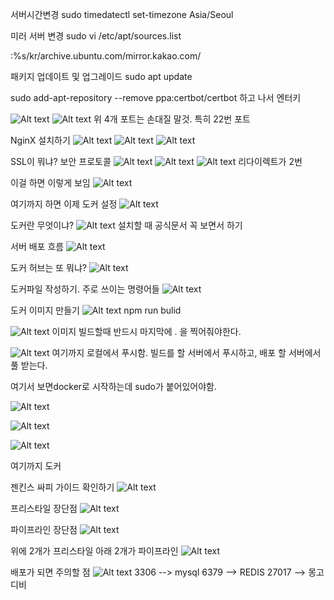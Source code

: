 서버시간변경
sudo timedatectl set-timezone Asia/Seoul

미러 서버 변경
sudo vi /etc/apt/sources.list

:%s/kr/archive.ubuntu.com/mirror.kakao.com/

패키지 업데이트 및 업그레이드
sudo apt update

sudo add-apt-repository --remove ppa:certbot/certbot
하고 나서 엔터키

![Alt text](image.png)
![Alt text](image-1.png)
위 4개 포트는 손대질 말것. 특히 22번 포트

NginX 설치하기
![Alt text](image-2.png)
![Alt text](image-3.png)
![Alt text](image-4.png)

SSL이 뭐냐?
보안 프로토콜
![Alt text](image-5.png)
![Alt text](image-6.png)
![Alt text](image-7.png)
리다이렉트가 2번

이걸 하면 이렇게 보임
![Alt text](image-8.png)

여기까지 하면 이제 도커 설정
![Alt text](image-9.png)

도커란 무엇이냐?
![Alt text](image-10.png)
설치할 때 공식문서 꼭 보면서 하기

서버 배포 흐름
![Alt text](image-11.png)

도커 허브는 또 뭐냐?
![Alt text](image-12.png)

도커파일 작성하기. 주로 쓰이는 명령어들
![Alt text](image-13.png)

도커 이미지 만들기
![Alt text](image-14.png)
npm run bulid


![Alt text](image-15.png)
이미지 빌드할때 반드시 마지막에 . 을 찍어줘야한다.

![Alt text](image-16.png)
여기까지 로컬에서 푸시함.
빌드를 할 서버에서 푸시하고, 배포 할 서버에서 풀 받는다.

여기서 보면docker로 시작하는데 sudo가 붙어있어야함.

![Alt text](image-17.png)

![Alt text](image-18.png)

![Alt text](image-19.png)

여기까지 도커

젠킨스 싸피 가이드 확인하기
![Alt text](image-20.png)

프리스타일 장단점
![Alt text](image-21.png)

파이프라인 장단점
![Alt text](image-22.png)

위에 2개가 프리스타일
아래 2개가 파이프라인
![Alt text](image-23.png)

배포가 되면 주의할 점
![Alt text](image-24.png)
3306 --> mysql
6379 --> REDIS
27017 --> 몽고디비

